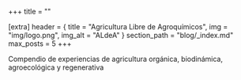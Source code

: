 +++
title = ""

[extra]
header = { title = "Agricultura Libre de Agroquímicos", img = "img/logo.png", img_alt = "ALdeA" }
section_path = "blog/_index.md"
max_posts = 5
+++

Compendio de experiencias de agricultura orgánica, biodinámica, agroecológica y regenerativa
